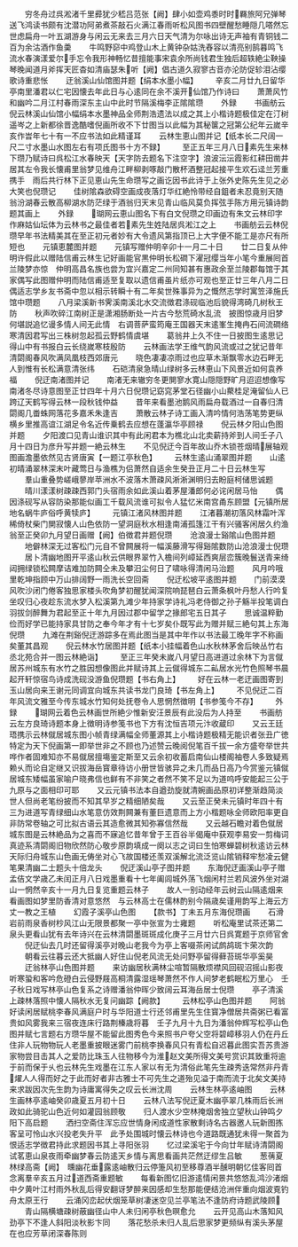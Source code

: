 <!-- { "loadSidebar": true } -->
　　穷冬舟过呉淞渚千里彛犹少嵇吕范张【阙】肆小如壶鸡黍时时羇旅阿兄弹琴送飞鸿读书颇有沈潜功阿弟煮茶敲石火满江春雨听松风图书四壁醒愁睡隠几嗒然忘世虑扁舟一叶五湖游身与闲云无来去三月六日天气清为尔咏出诗无声袖有青铜钱二百为余沽酒作鱼羮
　　牛鸣野窌中鸡登山木上黄钟杂姑洗舂容以清亮别鹄暮鸣飞流水春演漾爱尔手忘令我形神畅忆昔擅能事宋袁余所尚钱君生独后超轶絶尘鞅操琴晚闻道月斧挥天匠杳如清庙瑟朱听【阙】倡古道久寂寥古音亦沦防促轸泪沾缨歌诗重悲怅
　　迂翁溪山仙馆图并题【绢本水墨小幅】
　　辛亥二月廿九日留华亭南里潘君以仁宅因懐去年此日与心逺同在余不溪开仙馆乃作诗曰
　　萧萧风竹和幽吟二月江村春雨深东主山中此时节隔溪梅李正隂隂瓒
　　外録
　　书画舫云倪云林溪山仙馆小幅绢本水墨神品全师荆浩遗法以成之其上小楷诗题极佳定在汀树遥岑之上新都徐晋逸酷嗜倪画所收不下廿图当以此幅为其秘箧之冠第公纪年云嵗辛亥作旹年七十有一不应书法如此精谨耳
　　云林生恵山图并记【纸本长二尺阔一尺二寸水墨山水图左右有项氏图书十方不録】
　　至正五年三月八日素先生来林下瓒乃赋诗曰呉松江水春映天【天字防去题名下注空字】浪波沄沄霞影红耕田凿井居其左令我长懐甫里翁梦见维舟江畔柳剥啄敲门散杯酒整冠起接平生欢石迳兰芳重携手　雨后共行林下正见恵山先生命瓒写之画讫因书此诗于上张外史陈先生见之必大笑也倪瓒记
　　佳树隂森欲碍空画成夜落灯华红絶怜带经自鉏者未忍竟别天随翁汾湖春云散高柳湖水防茫绿于酒翁归天末见青山临风莫负挥弦手陈方用元镇诗韵题其画上
　　外録
　　瑚网云恵山图名下有白文倪瓒之印画边有朱文云林印字作麻姑仙坛体为云林书之最佳者若素先生姓陆居呉淞江之上
　　书画舫云云林倪瓒早年书法精美其在至正初元者妙有大令遗风第指顶已上大字便不能工是亦尺有所短也
　　元镇恵麓图并题
　　元镇写赠仲明辛卯十一月二十日
　　廿二日复从仲明许假此以赠陆信甫云林生记好画能官黒仲明长松磵下濯冠缨当年小笔今重展囘首兰陵梦亦惊　仲明高昌名族也尝为宜兴嘉定二州同知甚有惠政余至兰陵郡每馆于其家偶写此图赠仲明而陆信甫适至复取以遗信甫虽片纸亦可观也至正廿三年八月二日偶适志学乡友书斋中忽以相示转瞬十有二年矣世殊事异为之慨然志学时寓笠泽施氏馆中瓒题
　　八月梁溪新书霁溪南溪北水交流徴君涤砚临池后貌得湾碕几树秋王防
　　秋声吹碎江南树正是潇湘肠断处一片古今愁荒碕水乱流　披图惊歳月旧梦何堪説追忆谩多情人间无此情　右调菩萨蛮筠庵王国器天末逺峯生掩冉石间流磵络寒清因君写出三株树忽起孤云野鹤情虞堪
　　葛翁井上久不住一日披图生逺思记得山中有书报白云长绕嵗寒枝殷防
　　云林画法学王维气韵风流或过之犹记昔年清閟阁春风吹满凤凰枝西郊唐元
　　晓色凄凄凉雨过也应草木渐飘零水边石畔无人到惟有长松满意清张纬
　　石硙清泉急晴山绿树多云林恵山下风景近如何袁养福
　　倪迂南渚图并记
　　南渚无来辙穷冬更閴寥水寛山隠隠野旷月迢迢想像写南渚冬尽诗意图至正廿四年十月六日倪瓒记窈窕茅堂石径幽小山藂桂足淹留仙人已跨辽天鹤写得云林一段秋钱仲益
　　昔年来看墨池鹅风雨扁舟载酒过一自春归清閟阁几畨蛛网落花多嘉禾朱逢吉
　　萧散云林子诗工画入清吟情何浩荡笔势更纵横乡里推高谊江湖足令名近传乗鹤去应想在蓬瀛华亭顾禄
　　倪云林夕阳山色图并题
　　夕阳渡口见青山谁识其中有此闲君本为樵北山北卖薪持斧到人间壬子八月十四日为彦升写并题一絶云林生
　　不见倪迂今百年故山乔木锁苍烟晴展轴观图画澹墨依然见古贤唐寅【一题江亭秋色】
　　云林生逺山涌翠图并题
　　山逺初晴涌翠林深末叶藏莺日与渔樵为侣萧然自适余生癸丑正月二十日云林生写
　　羣山重叠势嵯峨蓼岸苹洲水不波落木萧疎风淅淅渊明归去盼庭柯储思诚题
　　晴川漾漾树疎疎西郭门头宿雨余如此溪山着茅屋潘郎何必诧闲居马怡
　　偶因涤砚写从容防染那能似画工千载风流谁可拟令人猛忆米南宫甬东顾盟【元镇所居地名蜗牛庐俗呼黄犊庐】
　　元镇江渚风林图并题
　　江渚暮潮初落风林霜叶浑稀倚杖柴门閴寂懐人山色依防一望洞庭秋水相逢南浦孤篷江干有兴骚客闲居久约渔翁至正癸卯九月望日画赠【阙】伯徴君并题倪瓒
　　沧浪漫士谿隂山色图并题
　　地僻林深无过客松门元自不曾闗展将一幅溪藤滑写得谿隂数防山沧浪漫士倪瓒
　　居卜清幽地图开平逺山秋云供眼界翠竹入檐间列嶂延西爽层峦簇晚鬟送青来绮闼拥绿锁松闗摩诘难加防闗仝未及攀汨尘何日了啸咏得清闲马治题
　　风月吟哦里乾坤指顾中万山排阔野一雨洗长空回斋
　　倪迂松坡平逺图并题
　　门前漠漠风吹沙闭门倦客独思家楼头吹角梦初醒犹闻深院响琵琶白云萧条枫叶丹愁人行吟复坐叹归心夜趁东流水梦入松溪第九滩少年持家学诗礼冯老侍御之孙子觞半投笔调白羽拔剑醉舞为君起至正十年九月因过郡中留学之掾郎宅五日其子
　　思诚温粹勤俭而好学已能持家具甘防之奉今年才有十七岁矣仆既写此为赠并赋三絶句其上东海倪瓒
　　九滩在荆谿倪迂游踪多在焉此图当是其中年作以书法最工晚年字不称画矣董其昌观
　　倪云林水竹居图并题【纸本小挂幅着色山水秋林茅舍后映丛竹右丞北苑合并一图云林絶诣】
　　至正三年癸未嵗八月望日高进道过余林下为言僦居苏州城东有水竹之胜因想像图此并赋诗其上云僦得城东二畆居水光竹色照琴书晨起开轩惊宿鸟诗成洗砚没游鱼倪瓒题【书右角上】
　　好在云林一老迂画图寄到玉山居向来王谢元同调宜向城东共读书龙门良琦【书左角上】
　　不见倪迂二百年风流文雅至今传东城水竹知何处抚卷令人思惘然徴明【书参笺今不存】
　　外録
　　瑚网云着色云林画世所絶少惟新安汪景辰有此没后为人持至
　　书画舫云左方良琦诗题本身上徴明诗参笺书也下方有沈恒吉项元汴收蔵印
　　又云王廷珸携示云林僦居城东图小帧青绿满幅全师董源其上小楷诗题极精无能识者张丑广徳特定为天下倪画第一即举世非之不顾也乃述赞云晚阅倪笔百千拔一余方盛夸举世共哗作者固难知亦不易僦居擅塲鉴定斯至又云余初收蓄启南仙山楼阁袖卷人多致疑焉赖乆而论自定继又识拔海岳寳章待访小册世皆骇异之未几而品日高乃今赏鉴元镇僦居城东矮幅虽家喻户晓弗信也鲜有不非笑之者然不笑不足以为道呜呼安能起三公于九原与之面相印可耶
　　又云元镇书法本自遒劲旋就清婉画品原初详整渐趋简淡世人但尚老笔纷披而不知其早岁之精细陋矣哉
　　又云至正癸未元镇时年四十有三为进道写青绿细山水笔意仿效荆闗兼有董巨遗意而上方小楷题咏全师欧阳率更自非防常卷轴之可比拟古语云其造愈微其知弥寡信然哉
　　又云越石瞻对着色僦居城东图是云林絶品为之喜而不寐追忆昔年曾于王百谷半偈庵中获观李易安一剪梅词真迹系清閟阁旧物欣然防心敬步原韵填成一阕以志之词曰生怕寒蝉碧树秋逺访云林天际归舟城东山色画无俦坐对心飞故国楼还羡双溪解北流泛览山隂销释牢愁凌云健笔果清幽二士题头十倍龙头
　　倪迂溪山亭子图并题
　　东海倪迂画溪山亭子赠孟佶文学歳乙未闰正月八日戏墨重看十七年阖闾城外荡飞烟闲村兰若风波外坐对湖山一惘然辛亥十一月九日复览重题云林子
　　故人一别动经年云树云山隔逺烟来看画图如梦里防香清对意悠然　与云林高士在儒林酌别今隔歳矣谨用韵写上海云方丈一教之王植
　　幻霞子溪亭山色图
　　【款书】丁未五月东海倪瓒画
　　石滑岩前雨泉香树杪风江山无限景都聚一亭中张宣为士雍题
　　听松庵里试茶还第二泉头更看山犹有去年诗兴在云林清閟墨斑斑成化庚子三月廿六日呉寛题于京师官舍
　　倪迂仙去几时还留得溪亭对晚山老我今为亭上客啜茶闲试鹧鸪斑卞荣次韵
　　朝看云往暮云还大抵幽人好住山倪老风流无处问野亭留得藓苔斑华亭奚昊
　　迂翁林亭山色图并题
　　来访幽居秋满林尘喧暂隔散烦襟风回砚沼摇山影夜听寒蛩和客吟危磴白云侵野屐高桐清露湿瑶琴萧然不作人间梦老鹤眠松万里心　壬子秋日戏写林亭山色复系之诗赠潘翁仲晖少致阔云耳海岳居士倪瓒
　　亭子清溪上疎林落照中懐人隔秋水无复问幽踪【阙款】
　　云林松亭山色图并题
　　阿翁好读闲居赋桃李春风满庭户时与华阳道士行还邻甫里先生住寳净僧居共斋粥已看富贵如风雾我来三宿夜连床行路荆榛歳将暮　壬子九月十九日为潘翁仲辉写松亭山色图并赋七言题右方瓒华屋不能留此图秀色今来照书户夸父空将碧嶂移羽人仍在丹丘住非人玩物物玩人老墨重披眼迷雾门前桃李换春风只有青松自迟暮此图实吾苏贵游家物尝目击其人之爱防比珠玉人往物移今为淮赵文美所得文美号赏识其致重将逾于前而保于乆也云林先生戏墨在江东人家以有无为清俗此笔先生疎秀迭常然非丹青燿人人得而好之于此而好者非古雅士不可先生之道殆见溢于南而流于北矣文美持来求跋因次先生韵为诗庸寓得失之叹云长洲沈周
　　云林生林亭逺岫图
　　云林生画林亭逺岫癸卯歳夏五月初十日
　　云林八法写倪迂夏木幽亭翠几株雨后长洲政如此骑驼山色近何如灌园翁顾敬
　　归人渡水少空林掩烟舍独立望秋山钟鸣夕阳下高启题
　　洒扫空斋住浑忘应世情身闲成道性家散剩诗名古器邀人玩新图拣客呈可怜山水兴投老失升平　此予处围城时懐云林诗也今道路既通犹未得一聚首为恨适志学徴君持此求题因书其上寻阳张羽
　　忆过梁溪宅于今向廿年赋诗清閟阁试茗恵山泉夜雨牵幽梦春云防逺天乡情与离思看画共茫然迂缪生吕敏
　　葱蒨夏林绿高斋【阙】　曛幽花垂露逺岫散归云停箑风初至移尊酒半醺明朝忆佳客囘首念离羣辛亥五月过道西斋重题敏
　　每看新图忆旧游逺情闲景共悠悠乱鸿沙渚烟中夕黄叶江村雨外秋乱后得安翻讶梦醉来因感却生愁那能便结沧洲伴重向烟波覔钓舟太原王行
　　云涌冈峦起伏烟笼草树凄迷空见兰亭笔法不逢防府诗题武陵顾
　　青山隔横塘疎树蔽幽径山中人未归闲亭秋色暝愈允
　　云开见高山木落知风劲亭下不逢人斜阳淡秋影卞同
　　落花愁杀未归人乱后思家梦更频纵有溪头茅屋在也应芳草闭深春陈则
